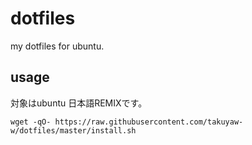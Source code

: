# dotfiles
my dotfiles for ubuntu.

## usage

対象はubuntu 日本語REMIXです。

`wget -qO- https://raw.githubusercontent.com/takuyaw-w/dotfiles/master/install.sh`